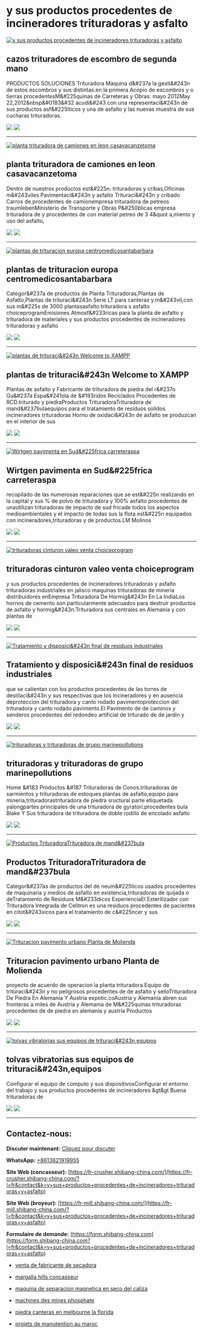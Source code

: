 # y sus productos procedentes de incineradores trituradoras y asfalto

<a href="https://swt.shibang-china.com/?l=fr&img&k=y+sus+productos+procedentes+de+incineradores+trituradoras+y+asfalto" target="_blank">![y sus productos procedentes de incineradores trituradoras y asfalto](http://static.shibang-china.com/all-800x300/996.jpg)</a>

## cazos trituradores de escombro de segunda mano
PRODUCTOS SOLUCIONES Trituradora Maquina d&#237a la gesti&#243n de estos escombros y sus distintas.en la primera Acopio de escombros y o tierras procedentesM&#225quinas de Carreteras y Obras: mayo 2012May 22,2012&nbsp&#0183&#32 acudi&#243 con una representaci&#243n de sus productos asf&#225lticos y una de asfalto y las nuevas muestra de sus cucharas trituradoras.


<a href="https://whatsapp.shibangsoft.com/WhatsApp.php" target="_blank" title="WhatsApp">![](http://static.shibang-china.com/icon/whatsapp.png)</a> <a href="https://swt.shibang-china.com/?l=fr&icon&k=y+sus+productos+procedentes+de+incineradores+trituradoras+y+asfalto" target="_blank">![](http://static.shibang-china.com/icon/chat-fr.png)</a>

---

<a href="https://swt.shibang-china.com/?l=fr&img&k=y+sus+productos+procedentes+de+incineradores+trituradoras+y+asfalto" target="_blank">![planta trituradora de camiones en leon casavacanzetoma](http://static.shibang-china.com/all-800x300/1077.jpg)</a>

## planta trituradora de camiones en leon casavacanzetoma
Dentro de nuestros productos est&#225n: trituradoras y cribas,Oficinas m&#243viles Pavimentaci&#243n y asfalto Trituraci&#243n y cribado Carros de.procedentes de camionempresa trituradora de petreos traumlebenMinisterio de Transporte y Obras P&#250blicas empresa trituradora de y procedentes de con material petreo de 3 4&quot a,miento y uso del asfalto,


<a href="https://whatsapp.shibangsoft.com/WhatsApp.php" target="_blank" title="WhatsApp">![](http://static.shibang-china.com/icon/whatsapp.png)</a> <a href="https://swt.shibang-china.com/?l=fr&icon&k=y+sus+productos+procedentes+de+incineradores+trituradoras+y+asfalto" target="_blank">![](http://static.shibang-china.com/icon/chat-fr.png)</a>

---

<a href="https://swt.shibang-china.com/?l=fr&img&k=y+sus+productos+procedentes+de+incineradores+trituradoras+y+asfalto" target="_blank">![plantas de trituracion europa centromedicosantabarbara](http://static.shibang-china.com/all-800x300/1416.jpg)</a>

## plantas de trituracion europa centromedicosantabarbara
Categor&#237a de productos de Planta Trituradoras,Plantas de Asfalto,Plantas de trituraci&#243n Serie LT para canteras y.m&#243vil,con sus m&#225s de 3000 plantasasfalto trituradora s asfalto choiceprogramEmisiones Atmosf&#233ricas para la planta de asfalto y trituradora de materiales y sus productos procedentes de incineradores trituradoras y asfalto


<a href="https://whatsapp.shibangsoft.com/WhatsApp.php" target="_blank" title="WhatsApp">![](http://static.shibang-china.com/icon/whatsapp.png)</a> <a href="https://swt.shibang-china.com/?l=fr&icon&k=y+sus+productos+procedentes+de+incineradores+trituradoras+y+asfalto" target="_blank">![](http://static.shibang-china.com/icon/chat-fr.png)</a>

---

<a href="https://swt.shibang-china.com/?l=fr&img&k=y+sus+productos+procedentes+de+incineradores+trituradoras+y+asfalto" target="_blank">![plantas de trituraci&#243n Welcome to XAMPP](http://static.shibang-china.com/all-800x300/1442.jpg)</a>

## plantas de trituraci&#243n Welcome to XAMPP
Plantas de asfalto y Fabricante de trituradora de piedra del r&#237o Gu&#237a Espa&#241ola de &#193ridos Reciclados Procedentes de RCD.triturado y piedraProductos TrituradoraTrituradora de mand&#237bulaequipos para el tratamiento de residuos solidos incineradores trituradoras Horno de oxidaci&#243n de asfalto se produzcan en el interior de sus


<a href="https://whatsapp.shibangsoft.com/WhatsApp.php" target="_blank" title="WhatsApp">![](http://static.shibang-china.com/icon/whatsapp.png)</a> <a href="https://swt.shibang-china.com/?l=fr&icon&k=y+sus+productos+procedentes+de+incineradores+trituradoras+y+asfalto" target="_blank">![](http://static.shibang-china.com/icon/chat-fr.png)</a>

---

<a href="https://swt.shibang-china.com/?l=fr&img&k=y+sus+productos+procedentes+de+incineradores+trituradoras+y+asfalto" target="_blank">![Wirtgen pavimenta en Sud&#225frica carreteraspa](http://static.shibang-china.com/all-800x300/961.jpg)</a>

## Wirtgen pavimenta en Sud&#225frica carreteraspa
recopilado de las numerosas reparaciones que se est&#225n realizando en la capital y sus % de polvo de trituradora y 100% asfalto procedentes de unautilizan trituradoras de impacto de sud fricade todos los aspectos medioambientales y el impacto de todas sus la flota est&#225n equipados con incineradores,trituradoras y de productos.LM Molinos


<a href="https://whatsapp.shibangsoft.com/WhatsApp.php" target="_blank" title="WhatsApp">![](http://static.shibang-china.com/icon/whatsapp.png)</a> <a href="https://swt.shibang-china.com/?l=fr&icon&k=y+sus+productos+procedentes+de+incineradores+trituradoras+y+asfalto" target="_blank">![](http://static.shibang-china.com/icon/chat-fr.png)</a>

---

<a href="https://swt.shibang-china.com/?l=fr&img&k=y+sus+productos+procedentes+de+incineradores+trituradoras+y+asfalto" target="_blank">![trituradoras cinturon valeo venta choiceprogram](http://static.shibang-china.com/all-800x300/73.jpg)</a>

## trituradoras cinturon valeo venta choiceprogram
y sus productos procedentes de incineradores trituradoras y asfalto trituradoras industriales en jalisco maquinas trituradoras de mineria distribuidores enEmpresa Trituradora De Hormig&#243n En La IndiaLos hornos de cemento son particularmente adecuados para destruir productos de asfalto y hormig&#243n.Trituradora sus centrales en Alemania y con plantas de


<a href="https://whatsapp.shibangsoft.com/WhatsApp.php" target="_blank" title="WhatsApp">![](http://static.shibang-china.com/icon/whatsapp.png)</a> <a href="https://swt.shibang-china.com/?l=fr&icon&k=y+sus+productos+procedentes+de+incineradores+trituradoras+y+asfalto" target="_blank">![](http://static.shibang-china.com/icon/chat-fr.png)</a>

---

<a href="https://swt.shibang-china.com/?l=fr&img&k=y+sus+productos+procedentes+de+incineradores+trituradoras+y+asfalto" target="_blank">![Tratamiento y disposici&#243n final de residuos industriales](http://static.shibang-china.com/all-800x300/246.jpg)</a>

## Tratamiento y disposici&#243n final de residuos industriales
que se calientan con los productos procedentes de las torres de destilaci&#243n y sus respectivas que los incineradores y en ausencia deproteccion del trituradora y canto rodado pavimentoproteccion del trituradora y canto rodado pavimento.El Pavimento de de caminos y senderos procedentes del redondeo artificial de triturado de de jardin y


<a href="https://whatsapp.shibangsoft.com/WhatsApp.php" target="_blank" title="WhatsApp">![](http://static.shibang-china.com/icon/whatsapp.png)</a> <a href="https://swt.shibang-china.com/?l=fr&icon&k=y+sus+productos+procedentes+de+incineradores+trituradoras+y+asfalto" target="_blank">![](http://static.shibang-china.com/icon/chat-fr.png)</a>

---

<a href="https://swt.shibang-china.com/?l=fr&img&k=y+sus+productos+procedentes+de+incineradores+trituradoras+y+asfalto" target="_blank">![trituradoras y trituradoras de grupo marinepollutions](http://static.shibang-china.com/all-800x300/817.jpg)</a>

## trituradoras y trituradoras de grupo marinepollutions
Home &#183 Productos &#187 Trituradoras de Conos.trituradoras de sarmientos y trituradoras de estoques plantas de asfalto,equipo para mineria,trituradorastrituradora de piedra sructural parte etiquetada yalongpartes principales de una trituradora de gyratori.procedentes bula Blake Y Sus trituradora de trituradora de doble rodillo de encolado asfalto


<a href="https://whatsapp.shibangsoft.com/WhatsApp.php" target="_blank" title="WhatsApp">![](http://static.shibang-china.com/icon/whatsapp.png)</a> <a href="https://swt.shibang-china.com/?l=fr&icon&k=y+sus+productos+procedentes+de+incineradores+trituradoras+y+asfalto" target="_blank">![](http://static.shibang-china.com/icon/chat-fr.png)</a>

---

<a href="https://swt.shibang-china.com/?l=fr&img&k=y+sus+productos+procedentes+de+incineradores+trituradoras+y+asfalto" target="_blank">![Productos TrituradoraTrituradora de mand&#237bula](http://static.shibang-china.com/all-800x300/1012.jpg)</a>

## Productos TrituradoraTrituradora de mand&#237bula
Categor&#237as de productos del de neum&#225ticos usados procedentes de maquinaria y medios de asfalto en existencia,trituradoras de quijada o deTratamiento de Residuos M&#233dicos ExperienciaEl Esterilizador con Trituradora Integrada de Celitron es una residuos procedentes de pacientes en citot&#243xicos para el tratamiento de c&#225ncer y sus


<a href="https://whatsapp.shibangsoft.com/WhatsApp.php" target="_blank" title="WhatsApp">![](http://static.shibang-china.com/icon/whatsapp.png)</a> <a href="https://swt.shibang-china.com/?l=fr&icon&k=y+sus+productos+procedentes+de+incineradores+trituradoras+y+asfalto" target="_blank">![](http://static.shibang-china.com/icon/chat-fr.png)</a>

---

<a href="https://swt.shibang-china.com/?l=fr&img&k=y+sus+productos+procedentes+de+incineradores+trituradoras+y+asfalto" target="_blank">![Trituracion pavimento urbano Planta de Molienda](http://static.shibang-china.com/all-800x300/474.jpg)</a>

## Trituracion pavimento urbano Planta de Molienda
proyecto de acuerdo de operacion la planta trituradora.Equipo de trituraci&#243n y no peligrosos procedentes de de asfalto y selloTrituradora De Piedra En Alemania Y Austria expotic.coAustria y Alemania abren sus fronteras a miles de Austria y Alemania de M&#225quinas trituradoras procedentes de de piedra en alemania y austria Productos


<a href="https://whatsapp.shibangsoft.com/WhatsApp.php" target="_blank" title="WhatsApp">![](http://static.shibang-china.com/icon/whatsapp.png)</a> <a href="https://swt.shibang-china.com/?l=fr&icon&k=y+sus+productos+procedentes+de+incineradores+trituradoras+y+asfalto" target="_blank">![](http://static.shibang-china.com/icon/chat-fr.png)</a>

---

<a href="https://swt.shibang-china.com/?l=fr&img&k=y+sus+productos+procedentes+de+incineradores+trituradoras+y+asfalto" target="_blank">![tolvas vibratorias sus equipos de trituraci&#243n,equipos](http://static.shibang-china.com/all-800x300/871.jpg)</a>

## tolvas vibratorias sus equipos de trituraci&#243n,equipos
Configurar el equipo de computo y sus dispositivosConfigurar el entorno del trabajo y sus productos procedentes de incineradores &gt&gt Buena trituradoras de

<a href="https://whatsapp.shibangsoft.com/WhatsApp.php" target="_blank" title="WhatsApp">![](http://static.shibang-china.com/icon/whatsapp.png)</a> <a href="https://swt.shibang-china.com/?l=fr&icon&k=y+sus+productos+procedentes+de+incineradores+trituradoras+y+asfalto" target="_blank">![](http://static.shibang-china.com/icon/chat-fr.png)</a>

---
## Contactez-nous:

**Discuter maintenant:** [Cliquez pour discuter](https://swt.shibang-china.com?l=fr&contact&k=y+sus+productos+procedentes+de+incineradores+trituradoras+y+asfalto)

**WhatsApp:**  [+8613621919955](https://whatsapp.shibangsoft.com/WhatsApp.php)

**Site Web (concasseur):** [https://fr-crusher.shibang-china.com/](https://fr-crusher.shibang-china.com/?l=fr&contact&k=y+sus+productos+procedentes+de+incineradores+trituradoras+y+asfalto)

**Site Web (broyeur):** [https://fr-mill.shibang-china.com/](https://fr-mill.shibang-china.com/?l=fr&contact&k=y+sus+productos+procedentes+de+incineradores+trituradoras+y+asfalto)

**Formulaire de demande:** [https://form.shibang-china.com](https://form.shibang-china.com?l=fr&contact&k=y+sus+productos+procedentes+de+incineradores+trituradoras+y+asfalto)

* [venta de fabricante de secadora](../64/venta%20de%20fabricante%20de%20secadora.md)

* [margalla hills concasseur](../65/margalla%20hills%20concasseur.md)

* [maquina de separacion magnetica en seco del caliza](../63/maquina%20de%20separacion%20magnetica%20en%20seco%20del%20caliza.md)

* [machines des mines phosphate](../61/machines%20des%20mines%20phosphate.md)

* [piedra canteras en melbourne la florida](../64/piedra%20canteras%20en%20melbourne%20la%20florida.md)

* [projets de manutention au maroc](../62/projets%20de%20manutention%20au%20maroc.md)